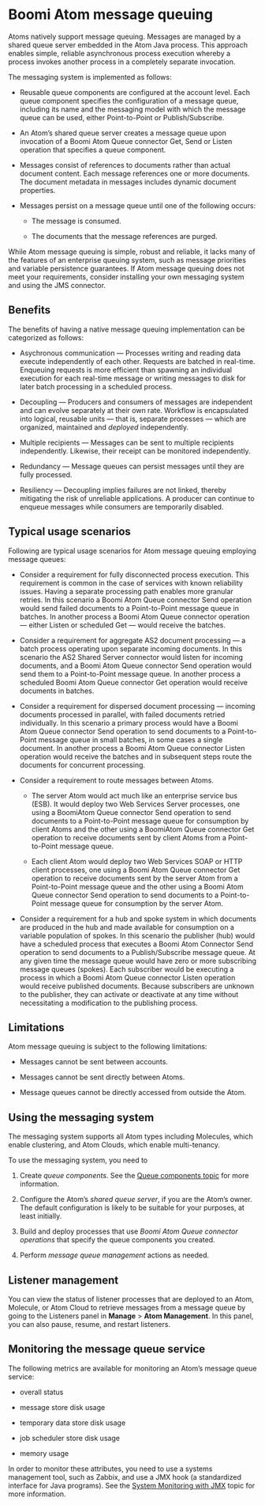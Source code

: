 # Boomi Atom message queuing 

<head>
  <meta name="guidename" content="Integration"/>
  <meta name="context" content="GUID-5310fd40-efdf-4bb2-bb3c-6ef099472b36"/>
</head>


Atoms natively support message queuing. Messages are managed by a shared queue server embedded in the Atom Java process. This approach enables simple, reliable asynchronous process execution whereby a process invokes another process in a completely separate invocation.

The messaging system is implemented as follows:

-   Reusable queue components are configured at the account level. Each queue component specifies the configuration of a message queue, including its name and the messaging model with which the message queue can be used, either Point-to-Point or Publish/Subscribe.

-   An Atom’s shared queue server creates a message queue upon invocation of a Boomi Atom Queue connector Get, Send or Listen operation that specifies a queue component.

-   Messages consist of references to documents rather than actual document content. Each message references one or more documents. The document metadata in messages includes dynamic document properties.

-   Messages persist on a message queue until one of the following occurs:

    -   The message is consumed.

    -   The documents that the message references are purged.


While Atom message queuing is simple, robust and reliable, it lacks many of the features of an enterprise queuing system, such as message priorities and variable persistence guarantees. If Atom message queuing does not meet your requirements, consider installing your own messaging system and using the JMS connector.

## Benefits 

The benefits of having a native message queuing implementation can be categorized as follows:

-   Asychronous communication — Processes writing and reading data execute independently of each other. Requests are batched in real-time. Enqueuing requests is more efficient than spawning an individual execution for each real-time message or writing messages to disk for later batch processing in a scheduled process.

-   Decoupling — Producers and consumers of messages are independent and can evolve separately at their own rate. Workflow is encapsulated into logical, reusable units — that is, separate processes — which are organized, maintained and *deployed* independently.

-   Multiple recipients — Messages can be sent to multiple recipients independently. Likewise, their receipt can be monitored independently.

-   Redundancy — Message queues can persist messages until they are fully processed.

-   Resiliency — Decoupling implies failures are not linked, thereby mitigating the risk of unreliable applications. A producer can continue to enqueue messages while consumers are temporarily disabled.


## Typical usage scenarios 

Following are typical usage scenarios for Atom message queuing employing message queues:

-   Consider a requirement for fully disconnected process execution. This requirement is common in the case of services with known reliability issues. Having a separate processing path enables more granular retries. In this scenario a Boomi Atom Queue connector Send operation would send failed documents to a Point-to-Point message queue in batches. In another process a Boomi Atom Queue connector operation — either Listen or scheduled Get — would receive the batches.

-   Consider a requirement for aggregate AS2 document processing — a batch process operating upon separate incoming documents. In this scenario the AS2 Shared Server connector would listen for incoming documents, and a Boomi Atom Queue connector Send operation would send them to a Point-to-Point message queue. In another process a scheduled Boomi Atom Queue connector Get operation would receive documents in batches.

-   Consider a requirement for dispersed document processing — incoming documents processed in parallel, with failed documents retried individually. In this scenario a primary process would have a Boomi Atom Queue connector Send operation to send documents to a Point-to-Point message queue in small batches, in some cases a single document. In another process a Boomi Atom Queue connector Listen operation would receive the batches and in subsequent steps route the documents for concurrent processing.

-   Consider a requirement to route messages between Atoms.

    -   The server Atom would act much like an enterprise service bus \(ESB\). It would deploy two Web Services Server processes, one using a BoomiAtom Queue connector Send operation to send documents to a Point-to-Point message queue for consumption by client Atoms and the other using a BoomiAtom Queue connector Get operation to receive documents sent by client Atoms from a Point-to-Point message queue.

    -   Each client Atom would deploy two Web Services SOAP or HTTP client processes, one using a Boomi Atom Queue connector Get operation to receive documents sent by the server Atom from a Point-to-Point message queue and the other using a Boomi Atom Queue connector Send operation to send documents to a Point-to-Point message queue for consumption by the server Atom.

-   Consider a requirement for a hub and spoke system in which documents are produced in the hub and made available for consumption on a variable population of spokes. In this scenario the publisher \(hub\) would have a scheduled process that executes a Boomi Atom Connector Send operation to send documents to a Publish/Subscribe message queue. At any given time the message queue would have zero or more subscribing message queues \(spokes\). Each subscriber would be executing a process in which a Boomi Atom Queue connector Listen operation would receive published documents. Because subscribers are unknown to the publisher, they can activate or deactivate at any time without necessitating a modification to the publishing process.


## Limitations 

Atom message queuing is subject to the following limitations:

-   Messages cannot be sent between accounts.

-   Messages cannot be sent directly between Atoms.

-   Message queues cannot be directly accessed from outside the Atom.


## Using the messaging system 

The messaging system supports all Atom types including Molecules, which enable clustering, and Atom Clouds, which enable multi-tenancy.

To use the messaging system, you need to

1.  Create *queue components*. See the [Queue components topic](./r-atm-Queue_Components_1f127521-e340-40c3-b02f-57cad457850e.md) for more information.

2.  Configure the Atom’s *shared queue server*, if you are the Atom’s owner. The default configuration is likely to be suitable for your purposes, at least initially.

3.  Build and deploy processes that use *Boomi Atom Queue connector operations* that specify the queue components you created.

4.  Perform *message queue management* actions as needed.


## Listener management 

You can view the status of listener processes that are deployed to an Atom, Molecule, or Atom Cloud to retrieve messages from a message queue by going to the Listeners panel in **Manage** \> **Atom Management**. In this panel, you can also pause, resume, and restart listeners.

<!--## Dead letter queues 

Dead letter queues contain undeliverable messages. Each ordinary message queue can have one associated dead letter queue.

Message delivery failure commonly occurs because of

-   network failure

-   purging of referenced documents

-   general message processing failure


When a failure occurs, the shared queue server will attempt to redeliver the message up to six more times, in intervals of 1, 2, 3, 5, 8, and 24 seconds. After six failures the message is sent to the appropriate dead letter queue. If the dead letter queue does not yet exist it is automatically created.

You should periodically analyze the contents of dead letter queues to identify the reasons for delivery failures.

If messages make it to the dead letter queue, they can be retried at a later time manually by an administrator. However, it is not recommended to rely on this capability.

:::note
Message queuing, by nature, provides a level of resiliency for your system. The redeliver strategy adds additional resiliency in case of execution failures. The dead letter queue captures messages that fail beyond those measures and even allows messages to be replayed, adding more resiliency. However, you should not rely this on as a replacement of a more persistent mechanism. Messages should not be delivered to the dead letter queue as part of normal system operation but rather should be considered a system failure every time a message gets as far as the dead letter queue. It should not be necessary for an operator to regularly use the DLQ to resend failed messages. See the [Message Queue Management](./c-atm-Message_queue_management_e5b4294d-f3eb-48bd-83ac-809c963dc4c5.md) topic for more details.
:::
-->

## Monitoring the message queue service 

The following metrics are available for monitoring an Atom’s message queue service:

-   overall status

-   message store disk usage

-   temporary data store disk usage

-   job scheduler store disk usage

-   memory usage


In order to monitor these attributes, you need to use a systems management tool, such as Zabbix, and use a JMX hook \(a standardized interface for Java programs\). See the [System Monitoring with JMX](../Integration%20management/r-atm-System_monitoring_with_JMX_3c582f4e-29ce-4cd4-a246-be25bd36b583.md) topic for more information.